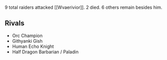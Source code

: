 9 total raiders attacked [[Wvaerivior]]. 2 died. 6 others remain besides him.
## Rivals
- Orc Champion
- Githyanki Gish
- Human Echo Knight
- Half Dragon Barbarian / Paladin